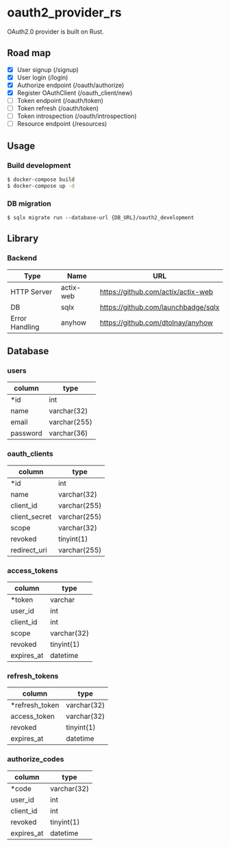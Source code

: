 # oauth2_provider_rs
OAuth2.0 provider is built on Rust.

## Road map
- [x] User signup (/signup)
- [x] User login (/login)
- [x] Authorize endpoint (/oauth/authorize)
- [x] Register OAuthClient (/oauth_client/new)
- [ ] Token endpoint (/oauth/token)
- [ ] Token refresh (/oauth/token)
- [ ] Token introspection (/oauth/introspection)
- [ ] Resource endpoint (/resources) 

## Usage
### Build development
```sh
$ docker-compose build
$ docker-compose up -d
```

### DB migration
```
$ sqlx migrate run --database-url {DB_URL}/oauth2_development
```

## Library
### Backend
Type | Name | URL
---- | ---- | ----
HTTP Server | actix-web | https://github.com/actix/actix-web
DB | sqlx | https://github.com/launchbadge/sqlx
Error Handling | anyhow | https://github.com/dtolnay/anyhow

## Database
### users
column | type
---- | ----
*id | int
name | varchar(32)
email | varchar(255)
password | varchar(36)

### oauth_clients
column | type
---- | ----
*id | int
name | varchar(32)
client_id | varchar(255)
client_secret | varchar(255)
scope | varchar(32)
revoked | tinyint(1)
redirect_uri | varchar(255)

### access_tokens
column | type
---- | ----
*token | varchar
user_id | int
client_id | int
scope | varchar(32)
revoked | tinyint(1)
expires_at | datetime

### refresh_tokens
column | type
---- | ----
*refresh_token | varchar(32)
access_token | varchar(32)
revoked | tinyint(1)
expires_at | datetime

### authorize_codes
column | type
---- | ----
*code | varchar(32)
user_id | int
client_id | int
revoked | tinyint(1)
expires_at | datetime
